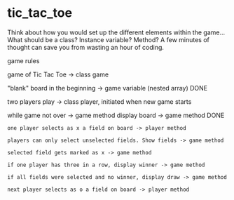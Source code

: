 # tic_tac_toe

Think about how you would set up the different elements within the game… What should be a class? Instance variable? Method? A few minutes of thought can save you from wasting an hour of coding.

game rules

game of Tic Tac Toe -> class game

"blank" board in the beginning -> game variable (nested array) DONE

two players play -> class player, initiated when new game starts

while game not over -> game method
    display board -> game method DONE

    one player selects as x a field on board -> player method

    players can only select unselected fields. Show fields -> game method

    selected field gets marked as x -> game method

    if one player has three in a row, display winner -> game method

    if all fields were selected and no winner, display draw -> game method

    next player selects as o a field on board -> player method



